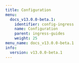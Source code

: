 ```yaml
---
title: Configuration
menu:
  docs_v13.0.0-beta.1:
    identifier: config-ingress
    name: Configuration
    parent: ingress-guides
    weight: 25
menu_name: docs_v13.0.0-beta.1
info:
  version: v13.0.0-beta.1
---
```


